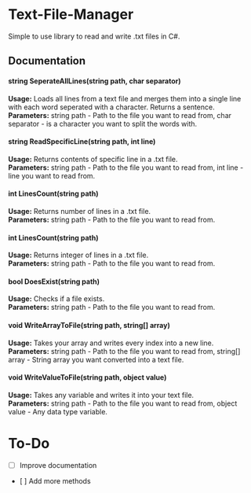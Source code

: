 # Text-File-Manager
Simple to use library to read and write .txt files in C#.<br/>

## Documentation
#### **string SeperateAllLines(string path, char separator)**<br/>
**Usage:** Loads all lines from a text file and merges them into a single line with each word seperated with a character. Returns a sentence.<br/>
**Parameters:** string path - Path to the file you want to read from, char separator - is a character you want to split the words with.<br/>


#### **string ReadSpecificLine(string path, int line)**<br/>
**Usage:** Returns contents of specific line in a .txt file.<br/> 
**Parameters:** string path - Path to the file you want to read from, int line - line you want to read from.<br/>


#### **int LinesCount(string path)**<br/>
**Usage:** Returns number of lines in a .txt file.<br/>
**Parameters:** string path - Path to the file you want to read from.<br/>


#### **int LinesCount(string path)**<br/>
**Usage:** Returns integer of lines in a .txt file.<br/>
**Parameters:** string path - Path to the file you want to read from.<br/>


#### **bool DoesExist(string path)**<br/>
**Usage:** Checks if a file exists.<br/>
**Parameters:** string path - Path to the file you want to read from.<br/>


#### **void WriteArrayToFile(string path, string[] array)**<br/>
**Usage:** Takes your array and writes every index into a new line.<br/>
**Parameters:** string path - Path to the file you want to read from, string[] array - String array you want converted into a text file.<br/>


#### **void WriteValueToFile(string path, object value)**<br/>
**Usage:** Takes any variable and writes it into your text file.<br/>
**Parameters:** string path - Path to the file you want to read from, object value - Any data type variable.<br/>


# To-Do<br/>
- [ ] Improve documentation<br/>
- [ ] Add more methods<br/>
